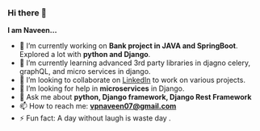 ### Hi there 👋
**I am Naveen...**

- 🔭 I’m currently working on **Bank project in JAVA and SpringBoot**. Explored a lot with **python and Django**.
- 🌱 I’m currently learning advanced 3rd party libraries in djagno celery, graphQL, and micro services in django.
- 👯 I’m looking to collaborate on [LinkedIn](https://www.linkedin.com/in/naveen-vp-541300154/) to work on various projects.
- 🤔 I’m looking for help in **microservices** in Django.
- 💬 Ask me about **python, Django framework, Django Rest Framework**
- 📫 How to reach me: **vpnaveen07@gmail.com**
- ⚡ Fun fact: A day without laugh is waste day .

